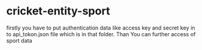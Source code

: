 # cricket-entity-sport
firstly you have to put authentication data like access key and secret key in to api_tokon.json file which is in that folder. Than You can further access of sport data

